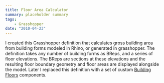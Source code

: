 ```yaml
---
title: Floor Area Calculator
summary: placeholder summary
tags:
    - Grasshopper
date: "2010-04-23"
---
```


I created this Grasshopper definition that calculates gross building area from building forms modeled in Rhino, or generated in grasshopper. The definition takes any number of building forms as BReps, and a series of floor elevations. The BReps are sections at these elevations and the resulting floor boundary geometry and floor areas are displayed alongside the model. Later I replaced this definition with a set of custom [Building Floors](http://www.ericanastas.com/building-floors/ "Building Floors") components.
